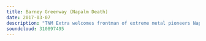 ```yaml
---
title: Barney Greenway (Napalm Death)
date: 2017-03-07
description: "TNM Extra welcomes frontman of extreme metal pioneers Napalm Death, Barney Greenway."
soundcloud: 310897495
---
```

